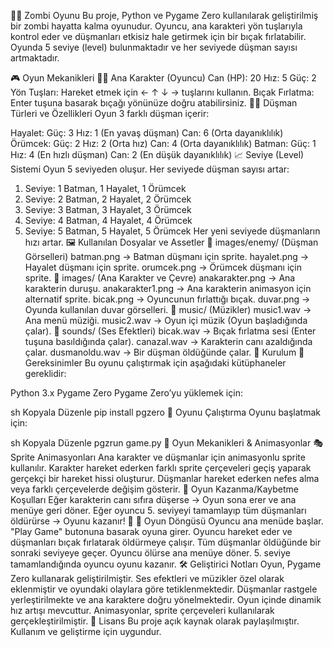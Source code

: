 🧟‍♂️ Zombi Oyunu
Bu proje, Python ve Pygame Zero kullanılarak geliştirilmiş bir zombi hayatta kalma oyunudur. Oyuncu, ana karakteri yön tuşlarıyla kontrol eder ve düşmanları etkisiz hale getirmek için bir bıçak fırlatabilir. Oyunda 5 seviye (level) bulunmaktadır ve her seviyede düşman sayısı artmaktadır.

🎮 Oyun Mekanikleri
🦸‍♂️ Ana Karakter (Oyuncu)
Can (HP): 20
Hız: 5
Güç: 2
Yön Tuşları: Hareket etmek için ← ↑ ↓ → tuşlarını kullanın.
Bıçak Fırlatma: Enter tuşuna basarak bıçağı yönünüze doğru atabilirsiniz.
🧟‍♂️ Düşman Türleri ve Özellikleri
Oyun 3 farklı düşman içerir:

Hayalet:
Güç: 3
Hız: 1 (En yavaş düşman)
Can: 6 (Orta dayanıklılık)
Örümcek:
Güç: 2
Hız: 2 (Orta hız)
Can: 4 (Orta dayanıklılık)
Batman:
Güç: 1
Hız: 4 (En hızlı düşman)
Can: 2 (En düşük dayanıklılık)
📈 Seviye (Level) Sistemi
Oyun 5 seviyeden oluşur.
Her seviyede düşman sayısı artar:
1. Seviye: 1 Batman, 1 Hayalet, 1 Örümcek
2. Seviye: 2 Batman, 2 Hayalet, 2 Örümcek
3. Seviye: 3 Batman, 3 Hayalet, 3 Örümcek
4. Seviye: 4 Batman, 4 Hayalet, 4 Örümcek
5. Seviye: 5 Batman, 5 Hayalet, 5 Örümcek
Her yeni seviyede düşmanların hızı artar.
🖼️ Kullanılan Dosyalar ve Assetler
📂 images/enemy/ (Düşman Görselleri)
batman.png → Batman düşmanı için sprite.
hayalet.png → Hayalet düşmanı için sprite.
orumcek.png → Örümcek düşmanı için sprite.
📂 images/ (Ana Karakter ve Çevre)
anakarakter.png → Ana karakterin duruşu.
anakarakter1.png → Ana karakterin animasyon için alternatif sprite.
bicak.png → Oyuncunun fırlattığı bıçak.
duvar.png → Oyunda kullanılan duvar görselleri.
📂 music/ (Müzikler)
music1.wav → Ana menü müziği.
music2.wav → Oyun içi müzik (Oyun başladığında çalar).
📂 sounds/ (Ses Efektleri)
bicak.wav → Bıçak fırlatma sesi (Enter tuşuna basıldığında çalar).
canazal.wav → Karakterin canı azaldığında çalar.
dusmanoldu.wav → Bir düşman öldüğünde çalar.
🚀 Kurulum
🎯 Gereksinimler
Bu oyunu çalıştırmak için aşağıdaki kütüphaneler gereklidir:

Python 3.x
Pygame Zero
Pygame Zero’yu yüklemek için:

sh
Kopyala
Düzenle
pip install pgzero
🎲 Oyunu Çalıştırma
Oyunu başlatmak için:

sh
Kopyala
Düzenle
pgzrun game.py
🎨 Oyun Mekanikleri & Animasyonlar
🎭 Sprite Animasyonları
Ana karakter ve düşmanlar için animasyonlu sprite kullanılır.
Karakter hareket ederken farklı sprite çerçeveleri geçiş yaparak gerçekçi bir hareket hissi oluşturur.
Düşmanlar hareket ederken nefes alma veya farklı çerçevelerde değişim gösterir.
🎯 Oyun Kazanma/Kaybetme Koşulları
Eğer karakterin canı sıfıra düşerse → Oyun sona erer ve ana menüye geri döner.
Eğer oyuncu 5. seviyeyi tamamlayıp tüm düşmanları öldürürse → Oyunu kazanır! 🎉
🔄 Oyun Döngüsü
Oyuncu ana menüde başlar.
"Play Game" butonuna basarak oyuna girer.
Oyuncu hareket eder ve düşmanları bıçak fırlatarak öldürmeye çalışır.
Tüm düşmanlar öldüğünde bir sonraki seviyeye geçer.
Oyuncu ölürse ana menüye döner.
5. seviye tamamlandığında oyuncu oyunu kazanır.
🛠️ Geliştirici Notları
Oyun, Pygame Zero kullanarak geliştirilmiştir.
Ses efektleri ve müzikler özel olarak eklenmiştir ve oyundaki olaylara göre tetiklenmektedir.
Düşmanlar rastgele yerleştirilmekte ve ana karaktere doğru yönelmektedir.
Oyun içinde dinamik hız artışı mevcuttur.
Animasyonlar, sprite çerçeveleri kullanılarak gerçekleştirilmiştir.
📜 Lisans
Bu proje açık kaynak olarak paylaşılmıştır. Kullanım ve geliştirme için uygundur.
